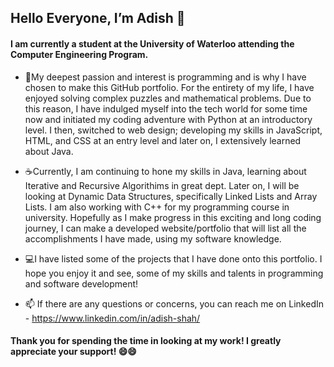 ## Hello Everyone, I’m Adish 👋

#### I am currently a student at the University of Waterloo attending the Computer Engineering Program. 
- :iphone:My deepest passion and interest is programming and is why I have chosen to make this GitHub portfolio. For the entirety of my life, I have enjoyed solving complex puzzles and mathematical problems.
Due to this reason, I have indulged myself into the tech world for some time now and initiated my coding adventure with Python at an introductory level. I then, switched 
to web design; developing my skills in JavaScript, HTML, and CSS at an entry level and later on, I extensively learned about Java. 


- :coffee:Currently, I am continuing to hone my skills in Java, learning about Iterative and Recursive Algorithims in great dept. Later on,
I will be looking at Dynamic Data Structures, specifically Linked Lists and Array Lists. I am also working with C++ for my programming course in university.  Hopefully as I make progress in this exciting and long coding journey,
I can make a developed website/portfolio that will list all the accomplishments I have made, using my software knowledge. 


- :computer:I have listed some of the projects that I have done onto this portfolio. I hope you enjoy it and see, some of my skills and talents in
programming and software development! 


- 📫 If there are any questions or concerns, you can reach me on LinkedIn - https://www.linkedin.com/in/adish-shah/


#### Thank you for spending the time in looking at my work! I greatly appreciate your support! :smile::smile:  

<!---
adke/adke is a ✨ special ✨ repository because its `README.md` (this file) appears on your GitHub profile.
You can click the Preview link to take a look at your changes.
--->
